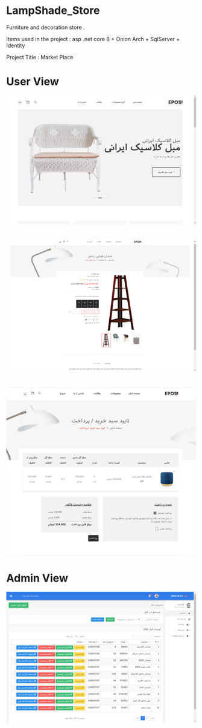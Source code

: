 # LampShade_Store

Furniture and decoration store .

Items used in the project : asp .net core 8 + Onion Arch + SqlServer + Identity

Project Title : Market Place

#

# User View

![LampShade_Store](WebView/img1.png)

#

![LampShade_Store](WebView/img2.png)

#

![LampShade_Storee](WebView/img3.png)

#

# Admin View

![LampShade_Store](WebView/img4.png)

#
